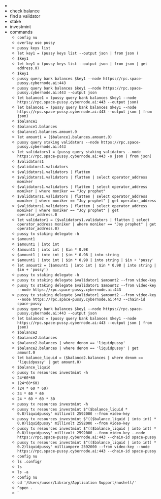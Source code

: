 -
- check balance
- find a validator
- stake
- investmint
- commands
	- `config nu`
	- `overlay use pussy`
	- `pussy keys list `
	- `let key1 = (pussy keys list --output json | from json )`
	- `$key1`
	- `let key1 = (pussy keys list --output json | from json | get address.0)`
	- `$key1`
	- `pussy query bank balances $key1 --node https://rpc.space-pussy.cybernode.ai:443 `
	- `pussy query bank balances $key1 --node https://rpc.space-pussy.cybernode.ai:443 --output json`
	- `let balance1 = (pussy query bank balances $key1 --node https://rpc.space-pussy.cybernode.ai:443 --output json)`
	- `let balance1 = (pussy query bank balances $key1 --node https://rpc.space-pussy.cybernode.ai:443 --output json | from json)`
	- `$balance1`
	- `$balance1.balances`
	- `$balance1.balances.amount.0`
	- `let amount1 = ($balance1.balances.amount.0)`
	- `pussy query staking validators --node https://rpc.space-pussy.cybernode.ai:443 `
	- `let validators1 = (pussy query staking validators --node https://rpc.space-pussy.cybernode.ai:443 -o json | from json)`
	- `$validators1`
	- `$validators1.validators`
	- `$validators1.validators | flatten`
	- `$validators1.validators | flatten | select operator_address moniker`
	- `$validators1.validators | flatten | select operator_address moniker | where moniker == "Joy prophet"`
	- `$validators1.validators | flatten | select operator_address moniker | where moniker == "Joy prophet" | get operator_address`
	- `$validators1.validators | flatten | select operator_address moniker | where moniker == "Joy prophet" | get operator_address.0`
	- `let validator1 = ($validators1.validators | flatten | select operator_address moniker | where moniker == "Joy prophet" | get operator_address.0)`
	- `pussy tx staking delegate -h`
	- `$amount1`
	- `$amount1 | into int`
	- `$amount1 | into int | $in * 0.98`
	- `$amount1 | into int | $in * 0.98 | into string`
	- `$amount1 | into int | $in * 0.98 | into string | $in + 'pussy'`
	- `let amount2 = ($amount1 | into int | $in * 0.98 | into string | $in + 'pussy')`
	- `pussy tx staking delegate -h`
	- `pussy tx staking delegate $validator1 $amount2 --from video-key `
	- `pussy tx staking delegate $validator1 $amount2 --from video-key --node https://rpc.space-pussy.cybernode.ai:443`
	- `pussy tx staking delegate $validator1 $amount2 --from video-key --node https://rpc.space-pussy.cybernode.ai:443 --chain-id space-pussy`
	- `pussy query bank balances $key1 --node https://rpc.space-pussy.cybernode.ai:443 --output json`
	- `let balance2 = (pussy query bank balances $key1 --node https://rpc.space-pussy.cybernode.ai:443 --output json | from json)`
	- `$balance2`
	- `$balance2.balances`
	- `$balance2.balances | where denom == 'liquidpussy'`
	- `$balance2.balances | where denom == 'liquidpussy' | get amount.0`
	- `let balance_liquid = ($balance2.balances | where denom == 'liquidpussy' | get amount.0)`
	- `$balance_liquid`
	- `pussy tx resources investmint -h`
	- `24*60*60`
	- `(24*60*60)`
	- `(24 * 60 * 60)`
	- `24 * 60 * 60`
	- `24 * 60 * 60 * 30`
	- `pussy tx resources investmint -h`
	- `pussy tx resources investmint $"($balance_liquid * 0.8)liquidpussy" millivolt 2592000 --from video-key `
	- `pussy tx resources investmint $"(($balance_liquid | into int) * 0.8)liquidpussy" millivolt 2592000 --from video-key `
	- `pussy tx resources investmint $"(($balance_liquid | into int) * 0.8)liquidpussy" millivolt 2592000 --from video-key --node https://rpc.space-pussy.cybernode.ai:443 --chain-id space-pussy`
	- `pussy tx resources investmint $"(($balance_liquid | into int) * 0.2)liquidpussy" milliampere 2592000 --from video-key --node https://rpc.space-pussy.cybernode.ai:443 --chain-id space-pussy`
	- `config nu`
	- `ls .config/`
	- `ls`
	- `ls -a`
	- `config nu`
	- `cd '/Users/uuser/Library/Application Support/nushell/'`
	- `^open .`
	- `
